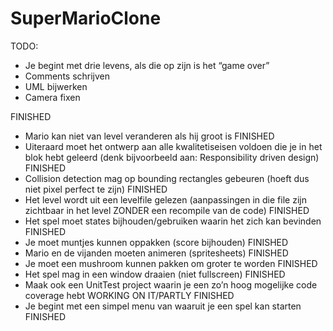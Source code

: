 # SuperMarioClone

TODO:
-	Je begint met drie levens, als die op zijn is het “game over”
- Comments schrijven
- UML bijwerken
- Camera fixen


FINISHED
- Mario kan niet van level veranderen als hij groot is FINISHED
-	Uiteraard moet het ontwerp aan alle kwalitetiseisen voldoen die je in het blok hebt geleerd (denk bijvoorbeeld aan: Responsibility driven design) FINISHED
-	Collision detection mag op bounding rectangles gebeuren (hoeft dus niet pixel perfect te zijn) FINISHED
-	Het level wordt uit een levelfile gelezen (aanpassingen in die file zijn zichtbaar in het level ZONDER een recompile van de code) FINISHED
-	Het spel moet states bijhouden/gebruiken waarin het zich kan bevinden FINISHED
-	Je moet muntjes kunnen oppakken (score bijhouden) FINISHED
-	Mario en de vijanden moeten animeren (spritesheets) FINISHED
-	Je moet een mushroom kunnen pakken om groter te worden FINISHED
-	Het spel mag in een window draaien (niet fullscreen) FINISHED 
-	Maak ook een UnitTest project waarin je een zo’n hoog mogelijke code coverage hebt WORKING ON IT/PARTLY FINISHED
-	Je begint met een simpel menu van waaruit je een spel kan starten FINISHED
